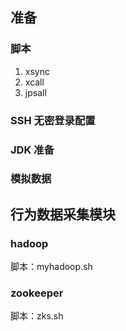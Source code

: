 ## 准备

### 脚本
1. xsync
2. xcall
3. jpsall

### SSH 无密登录配置

### JDK 准备

### 模拟数据


## 行为数据采集模块

### hadoop

脚本：myhadoop.sh

### zookeeper

脚本：zks.sh

